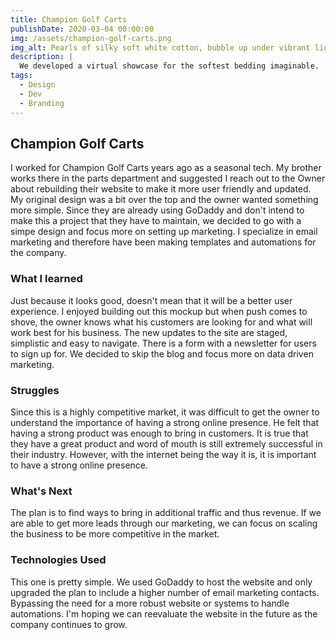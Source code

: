 ```yaml
---
title: Champion Golf Carts
publishDate: 2020-03-04 00:00:00
img: /assets/champion-golf-carts.png
img_alt: Pearls of silky soft white cotton, bubble up under vibrant lighting
description: |
  We developed a virtual showcase for the softest bedding imaginable.
tags:
  - Design
  - Dev
  - Branding
---
```


## Champion Golf Carts

I worked for Champion Golf Carts years ago as a seasonal tech. My brother works there in the parts department and suggested I reach out to the Owner about rebuilding their website to make it more user friendly and updated. My original design was a bit over the top and the owner wanted something more simple. Since they are already using GoDaddy and don't intend to make this a project that they have to maintain, we decided to go with a simpe design and focus more on setting up marketing. I specialize in email marketing and therefore have been making templates and automations for the company.  

### What I learned

Just because it looks good, doesn't mean that it will be a better user experience. I enjoyed building out this mockup but when push comes to shove, the owner knows what his customers are looking for and what will work best for his business. The new updates to the site are staged, simplistic and easy to navigate. There is a form with a newsletter for users to sign up for. We decided to skip the blog and focus more on data driven marketing. 

### Struggles

Since this is a highly competitive market, it was difficult to get the owner to understand the importance of having a strong online presence. He felt that having a strong product was enough to bring in customers. It is true that they have a great product and word of mouth is still extremely successful in their industry. However, with the internet being the way it is, it is important to have a strong online presence. 

### What's Next

The plan is to find ways to bring in additional traffic and thus revenue. If we are able to get more leads through our marketing, we can focus on scaling the business to be more competitive in the market. 

### Technologies Used

This one is pretty simple. We used GoDaddy to host the website and only upgraded the plan to include a higher number of email marketing contacts. Bypassing the need for a more robust website or systems to handle automations. I'm hoping we can reevaluate the website in the future as the company continues to grow. 
